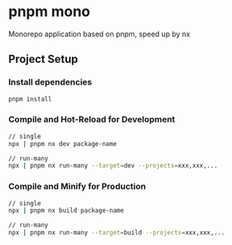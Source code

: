 # pnpm mono

Monorepo application based on pnpm, speed up by nx

## Project Setup

### Install dependencies

```sh
pnpm install
```

### Compile and Hot-Reload for Development

```sh
// single
npx | pnpm nx dev package-name

// run-many
npx | pnpm nx run-many --target=dev --projects=xxx,xxx,...
```

### Compile and Minify for Production

```sh
// single
npx | pnpm nx build package-name

// run-many
npx | pnpm nx run-many --target=build --projects=xxx,xxx,...
```

